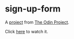 # sign-up-form

A [project](https://www.theodinproject.com/lessons/node-path-intermediate-html-and-css-sign-up-form) from [The Odin Project](https://www.theodinproject.com).

Click [here](https://lopezac.github.io/sign-up-form/) to watch it.
